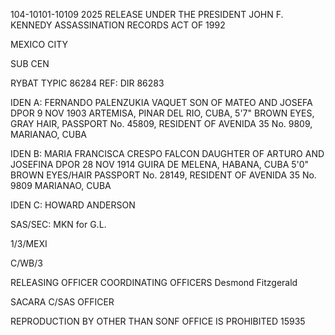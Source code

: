 104-10101-10109 2025 RELEASE UNDER THE PRESIDENT JOHN F. KENNEDY ASSASSINATION RECORDS ACT OF 1992

MEXICO CITY

SUB CEN

RYBAT TYPIC 86284
REF: DIR 86283

IDEN A: FERNANDO PALENZUKIA VAQUET
SON OF MATEO AND JOSEFA
DPOR 9 NOV 1903 ARTEMISA, PINAR DEL
RIO, CUBA, 5'7" BROWN EYES, GRAY
HAIR, PASSPORT No. 45809, RESIDENT OF
AVENIDA 35 No. 9809, MARIANAO, CUBA

IDEN B: MARIA FRANCISCA CRESPO FALCON
DAUGHTER OF ARTURO AND JOSEFINA
DPOR 28 NOV 1914 GUIRA DE MELENA, HABANA, CUBA
5'0" BROWN EYES/HAIR PASSPORT No. 28149,
RESIDENT OF AVENIDA 35 No. 9809
MARIANAO, CUBA

IDEN C: HOWARD ANDERSON

SAS/SEC: MKN for G.L.

1/3/MEXI

C/WB/3

RELEASING OFFICER COORDINATING OFFICERS Desmond Fitzgerald

SACARA C/SAS
OFFICER

REPRODUCTION BY OTHER THAN SONF OFFICE IS PROHIBITED 15935